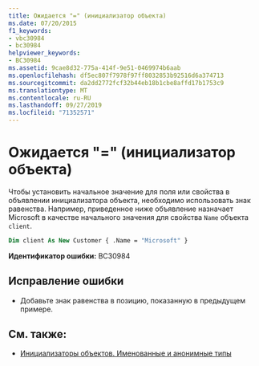 ```yaml
---
title: Ожидается "=" (инициализатор объекта)
ms.date: 07/20/2015
f1_keywords:
- vbc30984
- bc30984
helpviewer_keywords:
- BC30984
ms.assetid: 9cae8d32-775a-414f-9e51-0469974b6aab
ms.openlocfilehash: df5ec807f7978f97ff8032853b92516d6a374713
ms.sourcegitcommit: da2dd2772fcf32b44eb18b1cbe8affd17b1753c9
ms.translationtype: MT
ms.contentlocale: ru-RU
ms.lasthandoff: 09/27/2019
ms.locfileid: "71352571"
---
```

# <a name="-expected-object-initializer"></a>Ожидается "=" (инициализатор объекта)
Чтобы установить начальное значение для поля или свойства в объявлении инициализатора объекта, необходимо использовать знак равенства. Например, приведенное ниже объявление назначает Microsoft в качестве начального значения для свойства `Name` объекта `client`.  
  
```vb  
Dim client As New Customer { .Name = "Microsoft" }  
```  
  
 **Идентификатор ошибки:** BC30984  
  
## <a name="to-correct-this-error"></a>Исправление ошибки  
  
- Добавьте знак равенства в позицию, показанную в предыдущем примере.  
  
## <a name="see-also"></a>См. также:

- [Инициализаторы объектов. Именованные и анонимные типы](../../visual-basic/programming-guide/language-features/objects-and-classes/object-initializers-named-and-anonymous-types.md)
